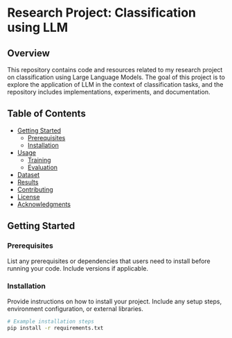 # Research Project: Classification using LLM

## Overview

This repository contains code and resources related to my research project on classification using Large Language Models. The goal of this project is to explore the application of LLM in the context of classification tasks, and the repository includes implementations, experiments, and documentation.

## Table of Contents

- [Getting Started](#getting-started)
  - [Prerequisites](#prerequisites)
  - [Installation](#installation)
- [Usage](#usage)
  - [Training](#training)
  - [Evaluation](#evaluation)
- [Dataset](#dataset)
- [Results](#results)
- [Contributing](#contributing)
- [License](#license)
- [Acknowledgments](#acknowledgments)

## Getting Started

### Prerequisites

List any prerequisites or dependencies that users need to install before running your code. Include versions if applicable.

### Installation

Provide instructions on how to install your project. Include any setup steps, environment configuration, or external libraries.

```bash
# Example installation steps
pip install -r requirements.txt
